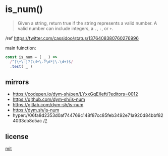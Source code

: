 # is_num()

> Given a string, return true if the string represents a valid number.
> A valid number can include integers, a `.`, `-`, or `+`.

/ref https://twitter.com/cassidoo/status/1376408380760276996

main fuinction:
```js
const is_num = ( _ ) =>
  /^[\+\-]?(\d+\.?\d*|\.\d+)$/
  .test( _ )
```


## mirrors
- https://codepen.io/dym-sh/pen/LYxxGqE/left/?editors=0012
- https://github.com/dym-sh/is-num
- https://gitlab.com/dym-sh/is-num
- https://dym.sh/is-num
- hyper://06fa8d2353d0af744769c148f87cc85feb3492e71a920d84bbf824033cb8c5ac /[?](https://beakerbrowser.com)


## license
[mit](./license)
